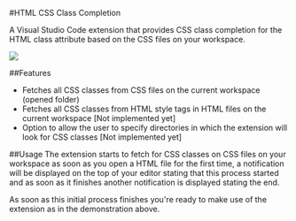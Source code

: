 #HTML CSS Class Completion

A Visual Studio Code extension that provides CSS class completion for the HTML class attribute based on the CSS files on your workspace.

![](http://i.imgur.com/CJnAb8Q.gif)

##Features
* Fetches all CSS classes from CSS files on the current workspace (opened folder)
* Fetches all CSS classes from HTML style tags in HTML files on the current workspace [Not implemented yet]
* Option to allow the user to specify directories in which the extension will look for CSS classes [Not implemented yet]

##Usage
The extension starts to fetch for CSS classes on CSS files on your workspace as soon as you open a HTML file for the first time, a notification will be displayed on the top of your editor stating that this process started and as soon as it finishes another notification is displayed stating the end.

As soon as this initial process finishes you're ready to make use of the extension as in the demonstration above.